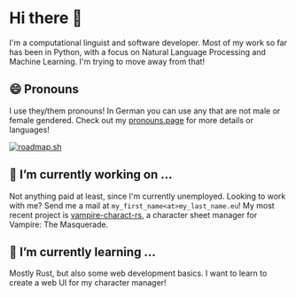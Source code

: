 # Hi there 👋

I'm a computational linguist and software developer.
Most of my work so far has been in Python, with a focus on Natural Language Processing and Machine Learning.
I'm trying to move away from that!

## 😄 Pronouns

I use they/them pronouns! In German you can use any that are not male or female gendered. Check out my [pronouns.page](https://de.pronouns.page/@LexiBlesius) for more details or languages!

[![roadmap.sh](https://roadmap.sh/card/tall/6689a257501413692baa15eb?variant=dark&roadmaps=python%2Crust)](https://roadmap.sh)

<!--
**Ablesius/Ablesius** is a ✨ _special_ ✨ repository because its `README.md` (this file) appears on your GitHub profile.

Here are some ideas to get you started:

- 🔭 I’m currently working on ...
- 🌱 I’m currently learning ...
- 👯 I’m looking to collaborate on ...
- 🤔 I’m looking for help with ...
- 💬 Ask me about ...
- 📫 How to reach me: ...
- 😄 Pronouns: ...
- ⚡ Fun fact: ...
-->

## 🔭 I’m currently working on ...

Not anything paid at least, since I'm currently unemployed. Looking to work with me? Send me a mail at `my_first_name<at>my_last_name.eu`!
My most recent project is [vampire-charact-rs](https://github.com/Ablesius/vampire-charact-rs), a character sheet manager for Vampire: The Masquerade.

## 🌱 I’m currently learning ...

Mostly Rust, but also some web development basics.
I want to learn to create a web UI for my character manager!
